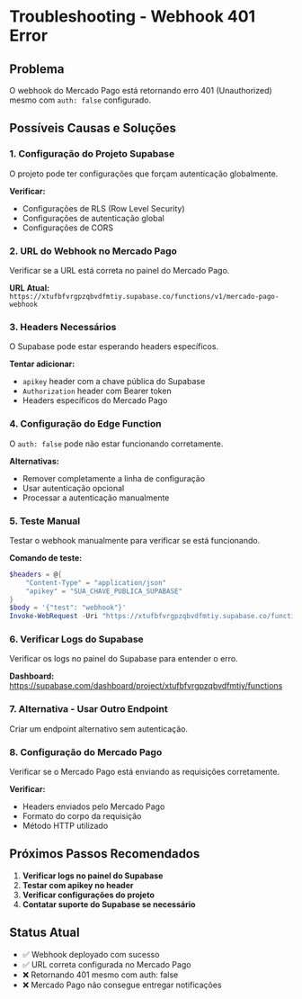 # Troubleshooting - Webhook 401 Error

## Problema
O webhook do Mercado Pago está retornando erro 401 (Unauthorized) mesmo com `auth: false` configurado.

## Possíveis Causas e Soluções

### 1. Configuração do Projeto Supabase
O projeto pode ter configurações que forçam autenticação globalmente.

**Verificar:**
- Configurações de RLS (Row Level Security)
- Configurações de autenticação global
- Configurações de CORS

### 2. URL do Webhook no Mercado Pago
Verificar se a URL está correta no painel do Mercado Pago.

**URL Atual:** `https://xtufbfvrgpzqbvdfmtiy.supabase.co/functions/v1/mercado-pago-webhook`

### 3. Headers Necessários
O Supabase pode estar esperando headers específicos.

**Tentar adicionar:**
- `apikey` header com a chave pública do Supabase
- `Authorization` header com Bearer token
- Headers específicos do Mercado Pago

### 4. Configuração do Edge Function
O `auth: false` pode não estar funcionando corretamente.

**Alternativas:**
- Remover completamente a linha de configuração
- Usar autenticação opcional
- Processar a autenticação manualmente

### 5. Teste Manual
Testar o webhook manualmente para verificar se está funcionando.

**Comando de teste:**
```powershell
$headers = @{
    "Content-Type" = "application/json"
    "apikey" = "SUA_CHAVE_PUBLICA_SUPABASE"
}
$body = '{"test": "webhook"}'
Invoke-WebRequest -Uri "https://xtufbfvrgpzqbvdfmtiy.supabase.co/functions/v1/mercado-pago-webhook" -Method POST -Headers $headers -Body $body
```

### 6. Verificar Logs do Supabase
Verificar os logs no painel do Supabase para entender o erro.

**Dashboard:** https://supabase.com/dashboard/project/xtufbfvrgpzqbvdfmtiy/functions

### 7. Alternativa - Usar Outro Endpoint
Criar um endpoint alternativo sem autenticação.

### 8. Configuração do Mercado Pago
Verificar se o Mercado Pago está enviando as requisições corretamente.

**Verificar:**
- Headers enviados pelo Mercado Pago
- Formato do corpo da requisição
- Método HTTP utilizado

## Próximos Passos Recomendados

1. **Verificar logs no painel do Supabase**
2. **Testar com apikey no header**
3. **Verificar configurações do projeto**
4. **Contatar suporte do Supabase se necessário**

## Status Atual
- ✅ Webhook deployado com sucesso
- ✅ URL correta configurada no Mercado Pago
- ❌ Retornando 401 mesmo com auth: false
- ❌ Mercado Pago não consegue entregar notificações

